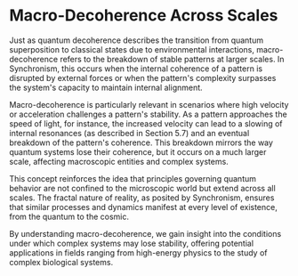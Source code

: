 # Macro-Decoherence Across Scales

Just as quantum decoherence describes the transition from quantum
superposition to classical states due to environmental interactions,
macro-decoherence refers to the breakdown of stable patterns at larger
scales. In Synchronism, this occurs when the internal coherence of a
pattern is disrupted by external forces or when the pattern\'s
complexity surpasses the system\'s capacity to maintain internal
alignment.

Macro-decoherence is particularly relevant in scenarios where high
velocity or acceleration challenges a pattern\'s stability. As a pattern
approaches the speed of light, for instance, the increased velocity can
lead to a slowing of internal resonances (as described in Section 5.7)
and an eventual breakdown of the pattern\'s coherence. This breakdown
mirrors the way quantum systems lose their coherence, but it occurs on a
much larger scale, affecting macroscopic entities and complex systems.

This concept reinforces the idea that principles governing quantum
behavior are not confined to the microscopic world but extend across all
scales. The fractal nature of reality, as posited by Synchronism,
ensures that similar processes and dynamics manifest at every level of
existence, from the quantum to the cosmic.

By understanding macro-decoherence, we gain insight into the conditions
under which complex systems may lose stability, offering potential
applications in fields ranging from high-energy physics to the study of
complex biological systems.